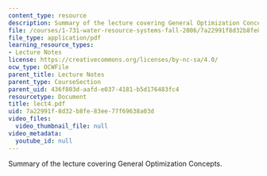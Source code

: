 ```yaml
---
content_type: resource
description: Summary of the lecture covering General Optimization Concepts.
file: /courses/1-731-water-resource-systems-fall-2006/7a22991f8d32b8fe83ee77f69638a03d_lect4.pdf
file_type: application/pdf
learning_resource_types:
- Lecture Notes
license: https://creativecommons.org/licenses/by-nc-sa/4.0/
ocw_type: OCWFile
parent_title: Lecture Notes
parent_type: CourseSection
parent_uid: 436f803d-aafd-e037-4181-b5d176483fc4
resourcetype: Document
title: lect4.pdf
uid: 7a22991f-8d32-b8fe-83ee-77f69638a03d
video_files:
  video_thumbnail_file: null
video_metadata:
  youtube_id: null
---
```

Summary of the lecture covering General Optimization Concepts.